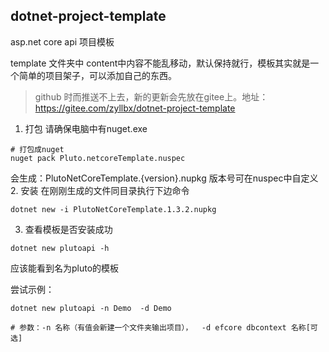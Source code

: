 ## dotnet-project-template
asp.net core api 项目模板

template 文件夹中 content中内容不能乱移动，默认保持就行，模板其实就是一个简单的项目架子，可以添加自己的东西。

> github 时而推送不上去，新的更新会先放在gitee上。地址：https://gitee.com/zyllbx/dotnet-project-template


1. 打包
请确保电脑中有nuget.exe
```
# 打包成nuget
nuget pack Pluto.netcoreTemplate.nuspec 
```
会生成：PlutoNetCoreTemplate.{version}.nupkg  版本号可在nuspec中自定义
2. 安装
在刚刚生成的文件同目录执行下边命令
```
dotnet new -i PlutoNetCoreTemplate.1.3.2.nupkg  
```

3. 查看模板是否安装成功
```
dotnet new plutoapi -h
```
应该能看到名为pluto的模板


尝试示例：
```
dotnet new plutoapi -n Demo  -d Demo

# 参数：-n 名称（有值会新建一个文件夹输出项目），  -d efcore dbcontext 名称[可选]

```
